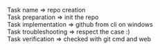 
Task name => repo creation  
Task preparation => init the repo  
Task implementation => github from cli on windows  
Task troubleshooting => respect the case :)  
Task verification => checked with git cmd and web  
